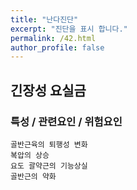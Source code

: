 ```yaml
---
title: "난다진단"
excerpt: "진단을 표시 합니다."
permalink: /42.html
author_profile: false
---
```

## 긴장성 요실금




### 특성 / 관련요인 / 위험요인

>                
    
    골반근육의 퇴행성 변화
    복압의 상승
    요도 괄약근의 기능상실
    골반근의 약화





